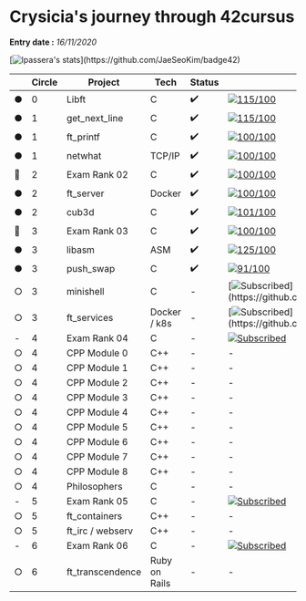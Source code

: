 # Crysicia's journey through 42cursus
**Entry date :** *16/11/2020*

[![lpassera's stats](https://badge42.herokuapp.com/api/stats/lpassera?privacyEmail=true?)](https://github.com/JaeSeoKim/badge42)

| | Circle | Project | Tech | Status | Grade | Completed |
|--|--|--|--|--|--|--|
| ● | 0 | Libft | C | ✔️ | [![115/100](https://badge42.herokuapp.com/api/project/lpassera/Libft)](https://github.com/JaeSeoKim/badge42) | 24/11/2020 |
| ● | 1 | get_next_line | C | ✔️ | [![115/100](https://badge42.herokuapp.com/api/project/lpassera/get_next_line)](https://github.com/JaeSeoKim/badge42) | 25/11/2020 |
| ● | 1 | ft_printf | C | ✔️ | [![100/100](https://badge42.herokuapp.com/api/project/lpassera/ft_printf)](https://github.com/JaeSeoKim/badge42) | 09/12/2020 |
| ● | 1 | netwhat | TCP/IP | ✔️ | [![100/100](https://badge42.herokuapp.com/api/project/lpassera/netwhat)](https://github.com/JaeSeoKim/badge42) | 11/12/2020 |
| 🚩 | 2 | Exam Rank 02 | C | ✔️ | [![100/100](https://badge42.herokuapp.com/api/project/lpassera/Exam%20Rank%2002)](https://github.com/JaeSeoKim/badge42) | 19/03/2021 |
| ● | 2 | ft_server | Docker | ✔️ | [![100/100](https://badge42.herokuapp.com/api/project/lpassera/ft_server)](https://github.com/JaeSeoKim/badge42) | 18/12/2020 |
| ● | 2 | cub3d | C | ✔️ | [![101/100](https://badge42.herokuapp.com/api/project/lpassera/cub3d)](https://github.com/JaeSeoKim/badge42) | 17/02/2020 |
| 🚩 | 3 | Exam Rank 03 | C | ✔️ | [![100/100](https://badge42.herokuapp.com/api/project/lpassera/Exam%20Rank%2003)](https://github.com/JaeSeoKim/badge42) | 01/06/2021 |
| ● | 3 | libasm | ASM | ✔️ | [![125/100](https://badge42.herokuapp.com/api/project/lpassera/libasm)](https://github.com/JaeSeoKim/badge42) | 11/03/2021 |
| ● | 3 | push_swap | C | ✔️ | [![91/100](https://badge42.herokuapp.com/api/project/lpassera/push_swap)](https://github.com/JaeSeoKim/badge42) | 30/03/2021 |
| ○ | 3 | minishell | C | - | [![Subscribed](https://badge42.herokuapp.com/api/project/lpassera/minishell?)](https://github.com/JaeSeoKim/badge42) | - |
| ○ | 3 | ft_services | Docker / k8s | - | [![Subscribed](https://badge42.herokuapp.com/api/project/lpassera/ft_services?)](https://github.com/JaeSeoKim/badge42) | - |
| - | 4 | Exam Rank 04 | C | - | [![Subscribed](https://badge42.herokuapp.com/api/project/lpassera/Exam%20Rank%2004)](https://github.com/JaeSeoKim/badge42) | - |
| ○ | 4 | CPP Module 0 | C++ | - | - | - |
| ○ | 4 | CPP Module 1 | C++ | - | - | - |
| ○ | 4 | CPP Module 2 | C++ | - | - | - |
| ○ | 4 | CPP Module 3 | C++ | - | - | - |
| ○ | 4 | CPP Module 4 | C++ | - | - | - |
| ○ | 4 | CPP Module 5 | C++ | - | - | - |
| ○ | 4 | CPP Module 6 | C++ | - | - | - |
| ○ | 4 | CPP Module 7 | C++ | - | - | - |
| ○ | 4 | CPP Module 8 | C++ | - | - | - |
| ○ | 4 | Philosophers | C | - | - | - |
| - | 5 | Exam Rank 05 | C | - | [![Subscribed](https://badge42.herokuapp.com/api/project/lpassera/Exam%20Rank%2005)](https://github.com/JaeSeoKim/badge42) | - |
| ○ | 5 | ft_containers | C++ | - | - | - |
| ○ | 5 | ft_irc / webserv | C++ | - | - | - |
| - | 6 | Exam Rank 06 | C | - | [![Subscribed](https://badge42.herokuapp.com/api/project/lpassera/Exam%20Rank%2006)](https://github.com/JaeSeoKim/badge42) | - |
| ○ | 6 | ft_transcendence | Ruby on Rails | - | - | - |
